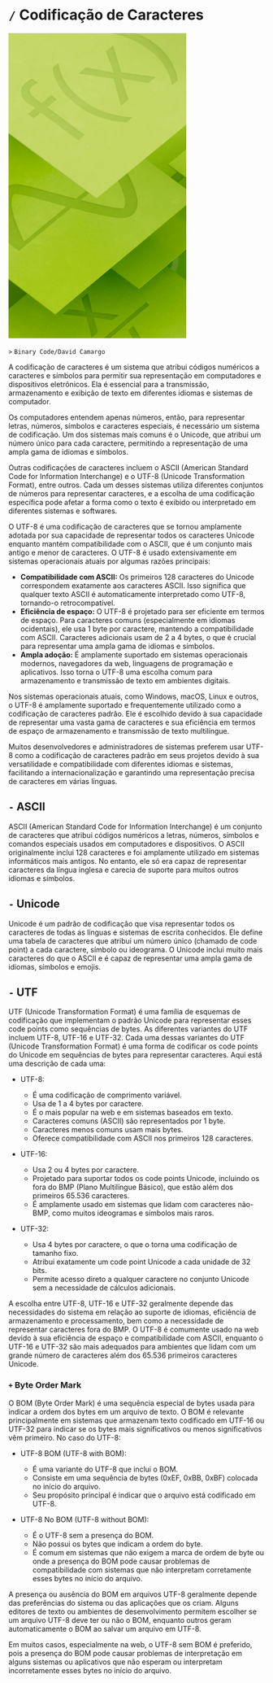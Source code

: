 # `/` Codificação de Caracteres

![](/SoftwareDevelopment/Image.png)

`>` `Binary Code/David Camargo`

A codificação de caracteres é um sistema que atribui códigos numéricos a caracteres e símbolos para permitir sua representação em computadores e dispositivos eletrônicos. Ela é essencial para a transmissão, armazenamento e exibição de texto em diferentes idiomas e sistemas de computador.

Os computadores entendem apenas números, então, para representar letras, números, símbolos e caracteres especiais, é necessário um sistema de codificação. Um dos sistemas mais comuns é o Unicode, que atribui um número único para cada caractere, permitindo a representação de uma ampla gama de idiomas e símbolos.

Outras codificações de caracteres incluem o ASCII (American Standard Code for Information Interchange) e o UTF-8 (Unicode Transformation Format), entre outros. Cada um desses sistemas utiliza diferentes conjuntos de números para representar caracteres, e a escolha de uma codificação específica pode afetar a forma como o texto é exibido ou interpretado em diferentes sistemas e softwares.

O UTF-8 é uma codificação de caracteres que se tornou amplamente adotada por sua capacidade de representar todos os caracteres Unicode enquanto mantém compatibilidade com o ASCII, que é um conjunto mais antigo e menor de caracteres. O UTF-8 é usado extensivamente em sistemas operacionais atuais por algumas razões principais:

- **Compatibilidade com ASCII:** Os primeiros 128 caracteres do Unicode correspondem exatamente aos caracteres ASCII. Isso significa que qualquer texto ASCII é automaticamente interpretado como UTF-8, tornando-o retrocompatível.
- **Eficiência de espaço:** O UTF-8 é projetado para ser eficiente em termos de espaço. Para caracteres comuns (especialmente em idiomas ocidentais), ele usa 1 byte por caractere, mantendo a compatibilidade com ASCII. Caracteres adicionais usam de 2 a 4 bytes, o que é crucial para representar uma ampla gama de idiomas e símbolos.
- **Ampla adoção:** É amplamente suportado em sistemas operacionais modernos, navegadores da web, linguagens de programação e aplicativos. Isso torna o UTF-8 uma escolha comum para armazenamento e transmissão de texto em ambientes digitais.

Nos sistemas operacionais atuais, como Windows, macOS, Linux e outros, o UTF-8 é amplamente suportado e frequentemente utilizado como a codificação de caracteres padrão. Ele é escolhido devido à sua capacidade de representar uma vasta gama de caracteres e sua eficiência em termos de espaço de armazenamento e transmissão de texto multilíngue.

Muitos desenvolvedores e administradores de sistemas preferem usar UTF-8 como a codificação de caracteres padrão em seus projetos devido à sua versatilidade e compatibilidade com diferentes idiomas e sistemas, facilitando a internacionalização e garantindo uma representação precisa de caracteres em várias línguas.

## `-` ASCII
ASCII (American Standard Code for Information Interchange) é um conjunto de caracteres que atribui códigos numéricos a letras, números, símbolos e comandos especiais usados em computadores e dispositivos. O ASCII originalmente inclui 128 caracteres e foi amplamente utilizado em sistemas informáticos mais antigos. No entanto, ele só era capaz de representar caracteres da língua inglesa e carecia de suporte para muitos outros idiomas e símbolos.

## `-` Unicode
Unicode é um padrão de codificação que visa representar todos os caracteres de todas as línguas e sistemas de escrita conhecidos. Ele define uma tabela de caracteres que atribui um número único (chamado de code point) a cada caractere, símbolo ou ideograma. O Unicode inclui muito mais caracteres do que o ASCII e é capaz de representar uma ampla gama de idiomas, símbolos e emojis.

## `-` UTF
UTF (Unicode Transformation Format) é uma família de esquemas de codificação que implementam o padrão Unicode para representar esses code points como sequências de bytes. As diferentes variantes do UTF incluem UTF-8, UTF-16 e UTF-32. Cada uma dessas variantes do UTF (Unicode Transformation Format) é uma forma de codificar os code points do Unicode em sequências de bytes para representar caracteres. Aqui está uma descrição de cada uma:

- UTF-8:
    - É uma codificação de comprimento variável.
    - Usa de 1 a 4 bytes por caractere.
    - É o mais popular na web e em sistemas baseados em texto.
    - Caracteres comuns (ASCII) são representados por 1 byte.
    - Caracteres menos comuns usam mais bytes.
    - Oferece compatibilidade com ASCII nos primeiros 128 caracteres.

- UTF-16:
    - Usa 2 ou 4 bytes por caractere.
    - Projetado para suportar todos os code points Unicode, incluindo os fora do BMP (Plano Multilíngue Básico), que estão além dos primeiros 65.536 caracteres.
    - É amplamente usado em sistemas que lidam com caracteres não-BMP, como muitos ideogramas e símbolos mais raros.

- UTF-32:
    - Usa 4 bytes por caractere, o que o torna uma codificação de tamanho fixo.
    - Atribui exatamente um code point Unicode a cada unidade de 32 bits.
    - Permite acesso direto a qualquer caractere no conjunto Unicode sem a necessidade de cálculos adicionais.

A escolha entre UTF-8, UTF-16 e UTF-32 geralmente depende das necessidades do sistema em relação ao suporte de idiomas, eficiência de armazenamento e processamento, bem como a necessidade de representar caracteres fora do BMP. O UTF-8 é comumente usado na web devido à sua eficiência de espaço e compatibilidade com ASCII, enquanto o UTF-16 e UTF-32 são mais adequados para ambientes que lidam com um grande número de caracteres além dos 65.536 primeiros caracteres Unicode.

### `+` Byte Order Mark
O BOM (Byte Order Mark) é uma sequência especial de bytes usada para indicar a ordem dos bytes em um arquivo de texto. O BOM é relevante principalmente em sistemas que armazenam texto codificado em UTF-16 ou UTF-32 para indicar se os bytes mais significativos ou menos significativos vêm primeiro. No caso do UTF-8:

- UTF-8 BOM (UTF-8 with BOM):
    - É uma variante do UTF-8 que inclui o BOM.
    - Consiste em uma sequência de bytes (0xEF, 0xBB, 0xBF) colocada no início do arquivo.
    - Seu propósito principal é indicar que o arquivo está codificado em UTF-8.

- UTF-8 No BOM (UTF-8 without BOM):
    - É o UTF-8 sem a presença do BOM.
    - Não possui os bytes que indicam a ordem do byte.
    - É comum em sistemas que não exigem a marca de ordem de byte ou onde a presença do BOM pode causar problemas de compatibilidade com sistemas que não interpretam corretamente esses bytes no início do arquivo.

A presença ou ausência do BOM em arquivos UTF-8 geralmente depende das preferências do sistema ou das aplicações que os criam. Alguns editores de texto ou ambientes de desenvolvimento permitem escolher se um arquivo UTF-8 deve ter ou não o BOM, enquanto outros geram automaticamente o BOM ao salvar um arquivo em UTF-8.

Em muitos casos, especialmente na web, o UTF-8 sem BOM é preferido, pois a presença do BOM pode causar problemas de interpretação em alguns sistemas ou aplicativos que não esperam ou interpretam incorretamente esses bytes no início do arquivo.
